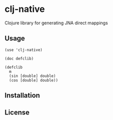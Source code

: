 # clj-native

Clojure library for generating JNA direct mappings

## Usage

    (use 'clj-native)

    (doc defclib)

    (defclib
      m
      (sin [double] double)
      (cos [double] double))

## Installation


## License


